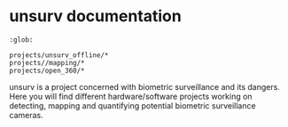 # unsurv documentation

```{toctree}
:glob:

projects/unsurv_offline/*
projects//mapping/*
projects/open_360/*
```

unsurv is a project concerned with biometric surveillance and its dangers. Here you will find different hardware/software projects working on detecting, mapping and quantifying potential biometric surveillance cameras.
